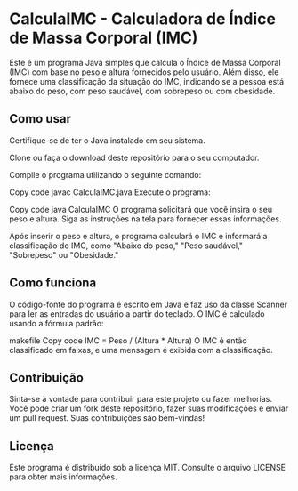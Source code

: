 # CalculaIMC - Calculadora de Índice de Massa Corporal (IMC)
Este é um programa Java simples que calcula o Índice de Massa Corporal (IMC) com base no peso e altura fornecidos pelo usuário. Além disso, ele fornece uma classificação da situação do IMC, indicando se a pessoa está abaixo do peso, com peso saudável, com sobrepeso ou com obesidade.

## Como usar
Certifique-se de ter o Java instalado em seu sistema.

Clone ou faça o download deste repositório para o seu computador.

Compile o programa utilizando o seguinte comando:

Copy code
javac CalculaIMC.java
Execute o programa:

Copy code
java CalculaIMC
O programa solicitará que você insira o seu peso e altura. Siga as instruções na tela para fornecer essas informações.

Após inserir o peso e altura, o programa calculará o IMC e informará a classificação do IMC, como "Abaixo do peso," "Peso saudável," "Sobrepeso" ou "Obesidade."

## Como funciona
O código-fonte do programa é escrito em Java e faz uso da classe Scanner para ler as entradas do usuário a partir do teclado. O IMC é calculado usando a fórmula padrão:

makefile
Copy code
IMC = Peso / (Altura * Altura)
O IMC é então classificado em faixas, e uma mensagem é exibida com a classificação.

## Contribuição
Sinta-se à vontade para contribuir para este projeto ou fazer melhorias. Você pode criar um fork deste repositório, fazer suas modificações e enviar um pull request. Suas contribuições são bem-vindas!

## Licença
Este programa é distribuído sob a licença MIT. Consulte o arquivo LICENSE para obter mais informações.

